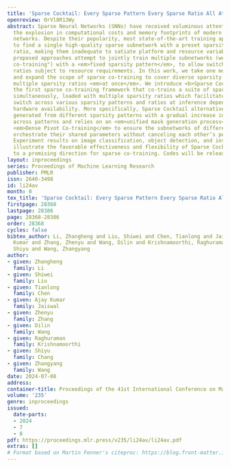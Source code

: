 ```yaml
---
title: 'Sparse Cocktail: Every Sparse Pattern Every Sparse Ratio All At Once'
openreview: OrVl8R13Wy
abstract: Sparse Neural Networks (SNNs) have received voluminous attention for mitigating
  the explosion in computational costs and memory footprints of modern deep neural
  networks. Despite their popularity, most state-of-the-art training approaches seek
  to find a single high-quality sparse subnetwork with a preset sparsity pattern and
  ratio, making them inadequate to satiate platform and resource variability. Recently
  proposed approaches attempt to jointly train multiple subnetworks (we term as “sparse
  co-training") with a <em>fixed sparsity pattern</em>, to allow switching sparsity
  ratios subject to resource requirements. In this work, we take one more step forward
  and expand the scope of sparse co-training to cover diverse sparsity patterns and
  multiple sparsity ratios <em>at once</em>. We introduce <b>Sparse Cocktail</b>,
  the first sparse co-training framework that co-trains a suite of sparsity patterns
  simultaneously, loaded with multiple sparsity ratios which facilitate harmonious
  switch across various sparsity patterns and ratios at inference depending on the
  hardware availability. More specifically, Sparse Cocktail alternatively trains subnetworks
  generated from different sparsity patterns with a gradual increase in sparsity ratios
  across patterns and relies on an <em>unified mask generation process</em> and the
  <em>Dense Pivot Co-training</em> to ensure the subnetworks of different patterns
  orchestrate their shared parameters without canceling each other’s performance.
  Experiment results on image classification, object detection, and instance segmentation
  illustrate the favorable effectiveness and flexibility of Sparse Cocktail, pointing
  to a promising direction for sparse co-training. Codes will be released.
layout: inproceedings
series: Proceedings of Machine Learning Research
publisher: PMLR
issn: 2640-3498
id: li24av
month: 0
tex_title: 'Sparse Cocktail: Every Sparse Pattern Every Sparse Ratio All At Once'
firstpage: 28368
lastpage: 28386
page: 28368-28386
order: 28368
cycles: false
bibtex_author: Li, Zhangheng and Liu, Shiwei and Chen, Tianlong and Jaiswal, Ajay
  Kumar and Zhang, Zhenyu and Wang, Dilin and Krishnamoorthi, Raghuraman and Chang,
  Shiyu and Wang, Zhangyang
author:
- given: Zhangheng
  family: Li
- given: Shiwei
  family: Liu
- given: Tianlong
  family: Chen
- given: Ajay Kumar
  family: Jaiswal
- given: Zhenyu
  family: Zhang
- given: Dilin
  family: Wang
- given: Raghuraman
  family: Krishnamoorthi
- given: Shiyu
  family: Chang
- given: Zhangyang
  family: Wang
date: 2024-07-08
address:
container-title: Proceedings of the 41st International Conference on Machine Learning
volume: '235'
genre: inproceedings
issued:
  date-parts:
  - 2024
  - 7
  - 8
pdf: https://proceedings.mlr.press/v235/li24av/li24av.pdf
extras: []
# Format based on Martin Fenner's citeproc: https://blog.front-matter.io/posts/citeproc-yaml-for-bibliographies/
---
```


